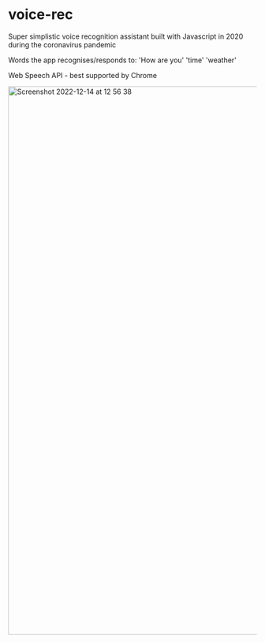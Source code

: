# voice-rec

Super simplistic voice recognition assistant built with Javascript in 2020 during the coronavirus pandemic 

Words the app recognises/responds to: 
'How are you'
'time'
'weather'

Web Speech API - best supported by Chrome 



<img width="1112" alt="Screenshot 2022-12-14 at 12 56 38" src="https://user-images.githubusercontent.com/59801811/207589338-3cf1a10b-5443-4132-9609-8bdc26ad4d6d.png">
